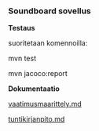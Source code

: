 ### Soundboard sovellus

**Testaus**

suoritetaan komennoilla:

mvn test

mvn jacoco:report

**Dokumentaatio**

[vaatimusmaarittely.md](https://github.com/synesteesia/ot-harjoitustyo/blob/master/dokumentointi/vaatimusmaarittely.md)

[tuntikirjanpito.md](https://github.com/synesteesia/ot-harjoitustyo/blob/master/dokumentointi/tuntikirjanpito.md)

